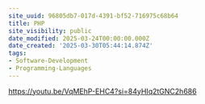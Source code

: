```yaml
---
site_uuid: 96805db7-017d-4391-bf52-716975c68b64
title: PHP
site_visibility: public
date_modified: 2025-03-24T00:00:00.000Z
date_created: '2025-03-30T05:44:14.874Z'
tags:
- Software-Development
- Programming-Languages
---
```











https://youtu.be/VqMEhP-EHC4?si=84yHIq2tGNC2h686